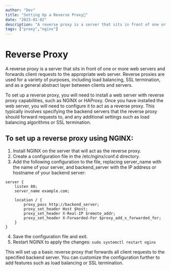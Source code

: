 ```yaml
---
author: "Dev"
title: "Setting Up a Reverse Proxy🔗"
date: "2023-01-02"
description: "A reverse proxy is a server that sits in front of one or more web servers and forwards client requests to the appropriate web server."
tags: ["proxy","nginx"]
---
```


# Reverse Proxy

A reverse proxy is a server that sits in front of one or more web servers and forwards client requests to the appropriate web server. Reverse proxies are used for a variety of purposes, including load balancing, SSL termination, and as a general abstract layer between clients and servers.

To set up a reverse proxy, you will need to install a web server with reverse proxy capabilities, such as NGINX or HAProxy. Once you have installed the web server, you will need to configure it to act as a reverse proxy. This typically involves specifying the backend servers that the reverse proxy should forward requests to, and any additional settings such as load balancing algorithms or SSL termination.

## To set up a reverse proxy using NGINX:

1. Install NGINX on the server that will act as the reverse proxy.
2. Create a configuration file in the /etc/nginx/conf.d directory.
3. Add the following configuration to the file, replacing server_name with the name of your server, and backend_server with the IP address or hostname of your backend server:
```
server {
    listen 80;
    server_name example.com;

    location / {
        proxy_pass http://backend_server;
        proxy_set_header Host $host;
        proxy_set_header X-Real-IP $remote_addr;
        proxy_set_header X-Forwarded-For $proxy_add_x_forwarded_for;
    }
}
```
4. Save the configuration file and exit.
5. Restart NGINX to apply the changes: `sudo systemctl restart nginx`

This will set up a basic reverse proxy that forwards all client requests to the specified backend server. You can customize the configuration further to add features such as load balancing or SSL termination.
